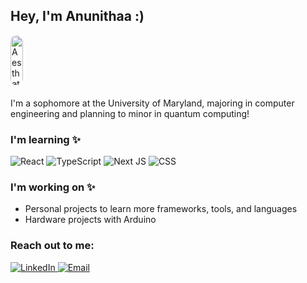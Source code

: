 ## Hey, I'm Anunithaa :)
<div style="width: 20px; height: 80px; overflow: hidden; border-radius: 12px; margin-bottom: 20px;">
  <img
    src="https://images.unsplash.com/photo-1464802686167-b939a6910659"
    alt="Aesthetic banner"
    style="width: 100%; height: 100%; object-fit: cover;"
  />
</div>


I'm a sophomore at the University of Maryland, majoring in computer engineering and planning to minor in quantum computing!

### I'm learning ✨
<div display="flex">
  <img src="https://img.shields.io/badge/react-%2320232a.svg?style=for-the-badge&logo=react&logoColor=%2361DAFB" alt="React"/>
  <img src="https://img.shields.io/badge/typescript-%23007ACC.svg?style=for-the-badge&logo=typescript&logoColor=white" alt="TypeScript"/>
  <img src="https://img.shields.io/badge/Next-black?style=for-the-badge&logo=next.js&logoColor=white" alt="Next JS"/>
  <img src="https://img.shields.io/badge/css3-%231572B6.svg?style=for-the-badge&logo=css3&logoColor=white" alt="CSS"/>
</div>

### I'm working on ✨
- Personal projects to learn more frameworks, tools, and languages
- Hardware projects with Arduino

### Reach out to me: 
<div display="flex">
  <a href="https://www.linkedin.com/in/anunithaa-rajakumaresan-180261238/">
    <img src="https://img.shields.io/badge/linkedin-%230077B5.svg?style=for-the-badge&logo=linkedin&logoColor=white" alt="LinkedIn"/>
  </a>
  <a href="mailto:anunithaa.rajakumaresan@gmail.com">
    <img src="https://img.shields.io/badge/Email-D14836?style=for-the-badge&logo=gmail&logoColor=white" alt="Email"/>
  </a>
</div>




